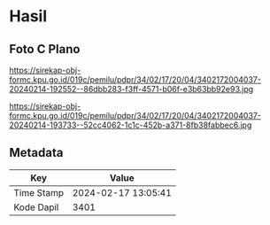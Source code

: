 # Hasil

## Foto C Plano

https://sirekap-obj-formc.kpu.go.id/019c/pemilu/pdpr/34/02/17/20/04/3402172004037-20240214-192552--86dbb283-f3ff-4571-b06f-e3b63bb92e93.jpg

https://sirekap-obj-formc.kpu.go.id/019c/pemilu/pdpr/34/02/17/20/04/3402172004037-20240214-193733--52cc4062-1c1c-452b-a371-8fb38fabbec6.jpg


## Metadata

| Key        | Value               |
| ---------- | ------------------- |
| Time Stamp | 2024-02-17 13:05:41 |
| Kode Dapil | 3401                |



